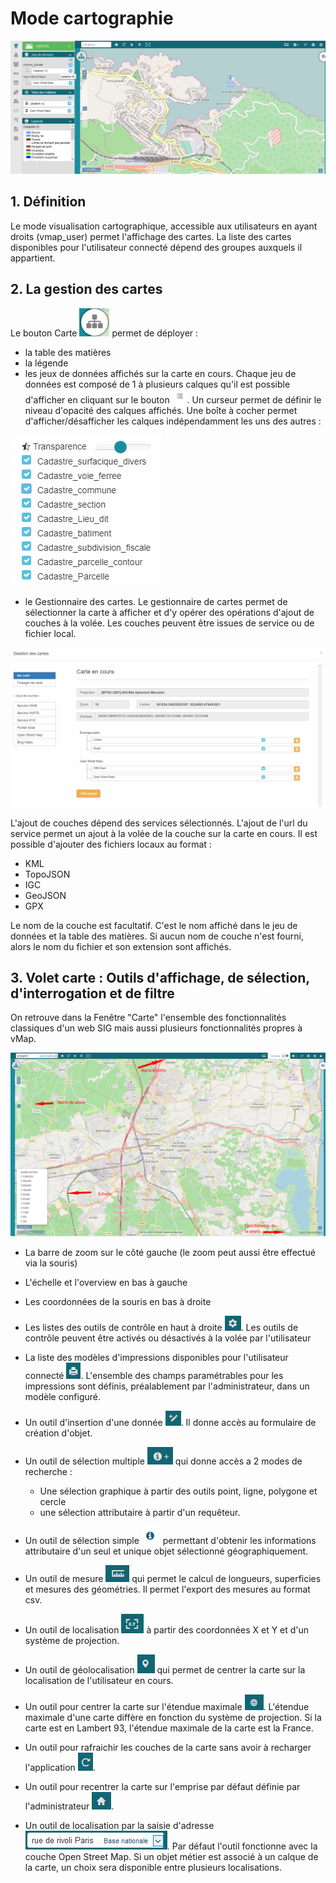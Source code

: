 # Mode cartographie

![](../images/mode_visualisation.png)

## 1. Définition

Le mode visualisation cartographique, accessible aux utilisateurs en
ayant droits (vmap_user) permet l'affichage des cartes. La liste des
cartes disponibles pour l'utilisateur connecté dépend des groupes
auxquels il appartient.

## 2. La gestion des cartes

Le bouton Carte ![](../images/bouton_carte.png) permet de déployer :
- la table des matières
- la légende
- les jeux de données affichés sur la carte en cours. Chaque jeu de données est composé de 1 à plusieurs calques qu'il est possible d'afficher en cliquant sur le bouton ![](../images/liste_calques.png). Un curseur permet de définir le niveau d'opacité des calques affichés. Une boîte à cocher permet d'afficher/désafficher les calques indépendamment les uns des autres :

![](../images/transparence_calques.png) 

- le Gestionnaire des cartes. Le gestionnaire de cartes permet de sélectionner la carte à afficher et d'y opérer des opérations d'ajout de couches à la volée. Les couches peuvent être issues de service ou de fichier local.

![](../images/gestionnaire_carte.png)

L'ajout de couches dépend des services sélectionnés. L'ajout de l'url du service permet un ajout à la volée de la couche sur la carte en cours.
Il est possible d'ajouter des fichiers locaux au format  :

- KML
- TopoJSON
- IGC
- GeoJSON
- GPX

Le nom de la couche est facultatif. C'est le nom affiché dans le jeu de données et la table des matières. Si aucun nom de couche n'est fourni, alors le nom du fichier et son extension sont affichés.



## 3. Volet carte : Outils d'affichage, de sélection, d'interrogation et de filtre


On retrouve dans la Fenêtre "Carte" l'ensemble des fonctionnalités
classiques d'un web SIG mais aussi plusieurs fonctionnalités propres à
vMap.

![](../images/outils.png)


-   La barre de zoom sur le côté gauche (le zoom peut aussi être effectué via la souris)
-   L'échelle et l'overview en bas à gauche
-   Les coordonnées de la souris en bas à droite
-   Les listes des outils de contrôle en haut à droite ![](../images/bouton_outils.png). Les outils de
    contrôle peuvent être activés ou désactivés à la volée par l'utilisateur
-   La liste des modèles d'impressions disponibles pour
    l'utilisateur connecté ![](../images/bouton_modele_impression.png). L'ensemble des champs paramétrables pour les
    impressions sont définis, préalablement par l'administrateur, dans un modèle configuré. 
-   Un outil d'insertion d'une donnée ![](../images/bouton_insertion.png). Il donne accès au formulaire de création d'objet. 
-   Un outil de sélection multiple ![](../images/bouton_selection_multi.png) qui donne accès a 2 modes de recherche :
    - Une sélection graphique à partir des outils point, ligne, polygone et cercle
    - une sélection attributaire à partir d'un requêteur. 

-   Un outil de sélection simple ![](../images/bouton_selection_simple.png)  permettant d'obtenir les informations attributaire d'un seul et unique objet sélectionné géographiquement. 
-   Un outil de mesure ![](../images/bouton_mesure.png) qui permet le calcul de longueurs, superficies et mesures des géométries. Il permet l'export des mesures au format csv.
-   Un outil de localisation ![](../images/bouton_xy.png) à partir des coordonnées X et Y et d'un système de projection.
-   Un outil de géolocalisation ![](../images/bouton_geolocalisation.png) qui permet de centrer la carte sur la localisation de l'utilisateur en cours.
-   Un outil pour centrer la carte sur l'étendue maximale ![](../images/bouton_etendue_max.png). L'étendue maximale d'une carte diffère en fonction du système de projection. Si la carte est en Lambert 93, l'étendue maximale de la carte est la France.
-   Un outil pour rafraichir les couches de la carte sans avoir à recharger l'application ![](../images/refresh.png).
-   Un outil pour recentrer la carte sur l'emprise par défaut définie par l'administrateur ![](../images/emprise.png).
-   Un outil de localisation par la saisie d'adresse ![](../images/adresse.png). Par défaut l'outil fonctionne avec la couche Open Street Map. Si un objet métier est associé à un calque de la carte, un choix sera disponible entre plusieurs localisations.


